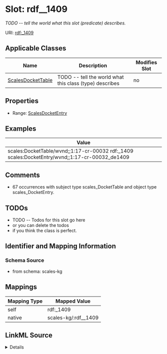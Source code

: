 

# Slot: rdf__1409


_TODO -- tell the world what this slot (predicate) describes._





URI: [rdf:_1409](http://www.w3.org/1999/02/22-rdf-syntax-ns#_1409)



<!-- no inheritance hierarchy -->





## Applicable Classes

| Name | Description | Modifies Slot |
| --- | --- | --- |
| [ScalesDocketTable](../classes/ScalesDocketTable.md) | TODO -- tell the world what this class (type) describes |  no  |







## Properties

* Range: [ScalesDocketEntry](../classes/ScalesDocketEntry.md)






## Examples

| Value |
| --- |
| scales:DocketTable/wvnd;;1:17-cr-00032 rdf:_1409 scales:DocketEntry/wvnd;;1:17-cr-00032_de1409 |

## Comments

* 67 occurrences with subject type scales_DocketTable and object type scales_DocketEntry.

## TODOs

* TODO -- Todos for this slot go here
* or you can delete the todos
* if you think the class is perfect.

## Identifier and Mapping Information







### Schema Source


* from schema: scales-kg




## Mappings

| Mapping Type | Mapped Value |
| ---  | ---  |
| self | rdf:_1409 |
| native | scales-kg/:rdf__1409 |




## LinkML Source

<details>
```yaml
name: rdf__1409
description: TODO -- tell the world what this slot (predicate) describes.
todos:
- TODO -- Todos for this slot go here
- or you can delete the todos
- if you think the class is perfect.
comments:
- 67 occurrences with subject type scales_DocketTable and object type scales_DocketEntry.
examples:
- value: scales:DocketTable/wvnd;;1:17-cr-00032 rdf:_1409 scales:DocketEntry/wvnd;;1:17-cr-00032_de1409
from_schema: scales-kg
rank: 1000
slot_uri: rdf:_1409
alias: rdf__1409
domain_of:
- scales_DocketTable
range: scales_DocketEntry

```
</details>
